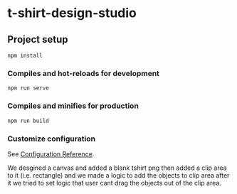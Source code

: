 # t-shirt-design-studio

## Project setup
```
npm install
```

### Compiles and hot-reloads for development
```
npm run serve
```

### Compiles and minifies for production
```
npm run build
```

### Customize configuration
See [Configuration Reference](https://cli.vuejs.org/config/).


We desgined a canvas and added a blank tshirt png then added a clip area to it (i.e. rectangle) and 
we made a logic to add the objects to clip area after it we tried to set logic that user cant drag the objects out of the clip area. 
